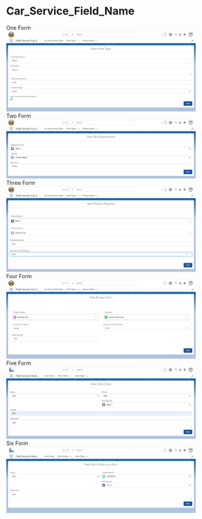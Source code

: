 # Car_Service_Field_Name

One Form
![alt text](https://github.com/Vorronn/Car_Service_Field_Name/blob/master/oneForm.png?raw=true)
Two Form
![alt text](https://github.com/Vorronn/Car_Service_Field_Name/blob/master/twoForm.png?raw=true)
Three Form
![alt text](https://github.com/Vorronn/Car_Service_Field_Name/blob/master/threeForm.png?raw=true)
Four Form
![alt text](https://github.com/Vorronn/Car_Service_Field_Name/blob/master/fourForm.png?raw=true)
Five Form
![alt text](https://github.com/Vorronn/Car_Service_Field_Name/blob/master/fiveForm.png?raw=true)
Six Form
![alt text](https://github.com/Vorronn/Car_Service_Field_Name/blob/master/sixForm.png?raw=true)
